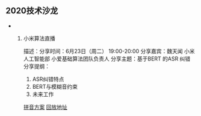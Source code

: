 ## 2020技术沙龙
* 1) 小米算法直播

      描述：分享时间：6月23日（周二） 19:00-20:00
      分享嘉宾：魏天闻 小米 人工智能部 小爱基础算法团队负责人 
      分享主题：基于BERT 的ASR 纠错
      分享提纲：
       1. ASR纠错特点
       2. BERT与模糊音约束
       3. 未来工作
       
       [拼音方案](http://www.pinyin.info/rules/initials_finals.html)
       [回放地址](https://appukVkRYx45804.h5.xeknow.com/st/84SPHoR91)
